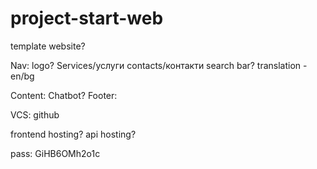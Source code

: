 # project-start-web

template website?

Nav:
logo?
Services/услуги
contacts/контакти 
search bar?
translation - en/bg

Content:
Chatbot?
Footer:

VCS: 
github

frontend hosting?
api hosting?

pass: GiHB6OMh2o1c
